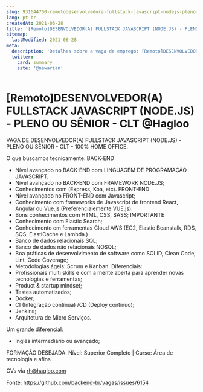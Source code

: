 ```yaml
---
slug: 931644700-remotodesenvolvedora-fullstack-javascript-nodejs-pleno-ou-senior-clt-at-hagloo
lang: pt-br
createdAt: 2021-06-28
title: '[Remoto]DESENVOLVEDOR(A) FULLSTACK JAVASCRIPT (NODE.JS) - PLENO OU SÊNIOR - CLT @Hagloo - Vaga de Emprego'
sitemap:
  lastModified: 2021-06-28
meta:
  description: 'Detalhes sobre a vaga de emprego: [Remoto]DESENVOLVEDOR(A) FULLSTACK JAVASCRIPT (NODE.JS) - PLENO OU SÊNIOR - CLT @Hagloo'
  twitter:
    card: summary
    site: '@nawarian'
---
```


# [Remoto]DESENVOLVEDOR(A) FULLSTACK JAVASCRIPT (NODE.JS) - PLENO OU SÊNIOR - CLT @Hagloo

VAGA DE DESENVOLVEDOR(A) FULLSTACK JAVASCRIPT (NODE.JS) - PLENO OU SÊNIOR - CLT - 100% HOME OFFICE.

O que buscamos tecnicamente:
BACK-END
- Nível avançado no BACK-END com LINGUAGEM DE PROGRAMAÇÃO JAVASCRIPT;
- Nível avançado no BACK-END com FRAMEWORK NODE.JS;
- Conhecimentos com (Express, Koa, etc).
FRONT-END
- Nível avançado no FRONT-END com Javascript;
- Conhecimento com frameworks de Javascript de frontend React, Angular ou Vue.js (Preferencialemente VUE.js).
- Bons conhecimentos com HTML, CSS, SASS;
IMPORTANTE
- Conhecimento com Elastic Search;
- Conhecimento em ferramentas Cloud AWS (EC2, Elastic Beanstalk, RDS, SQS, ElastiCache e Lambda.)
- Banco de dados relacionais SQL;
- Banco de dados não relacionais NOSQL;
- Boa práticas de desenvolvimento de software como SOLID, Clean Code, Lint, Code Coverage;
- Metodologias ágeis: Scrum e Kanban.
Diferenciais:
- Profissionais multi skills e com a mente aberta para aprender novas tecnologias e ferramentas;
- Product & startup mindset;
- Testes automatizados;
- Docker;
- CI (Integração contínua) /CD (Deploy contínuo);
- Jenkins;
- Arquitetura de Micro Serviços.

Um grande diferencial:
- Inglês intermediário ou avançado;

FORMAÇÃO DESEJADA:
Nível: Superior Completo | Curso: Área de tecnologia e afins

CVs via rh@hagloo.com

Fonte: https://github.com/backend-br/vagas/issues/6154